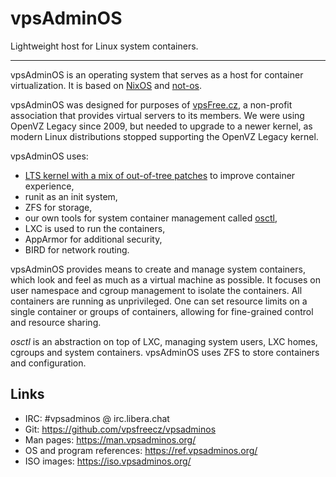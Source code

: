 # vpsAdminOS

Lightweight host for Linux system containers.

---

vpsAdminOS is an operating system that serves as a host for container
virtualization. It is based on [NixOS](https://nixos.org)
and [not-os](https://github.com/cleverca22/not-os/).

vpsAdminOS was designed for purposes of [vpsFree.cz](https://vpsfree.org),
a non-profit association that provides virtual servers to its members. We were
using OpenVZ Legacy since 2009, but needed to upgrade to a newer kernel,
as modern Linux distributions stopped supporting the OpenVZ Legacy kernel.

vpsAdminOS uses:

- [LTS kernel with a mix of out-of-tree patches](https://github.com/vpsfreecz/linux)
  to improve container experience,
- runit as an init system,
- ZFS for storage,
- our own tools for system container management called [osctl](https://man.vpsadminos.org/man8/osctl.8.html),
- LXC is used to run the containers,
- AppArmor for additional security,
- BIRD for network routing.

vpsAdminOS provides means to create and manage system containers, which look
and feel as much as a virtual machine as possible. It focuses on user
namespace and cgroup management to isolate the containers. All containers are
running as unprivileged. One can set resource limits on a single container
or groups of containers, allowing for fine-grained control and resource sharing.

*osctl* is an abstraction on top of LXC, managing system users, LXC
homes, cgroups and system containers. vpsAdminOS uses ZFS to store containers
and configuration.

## Links

* IRC: #vpsadminos @ irc.libera.chat
* Git: <https://github.com/vpsfreecz/vpsadminos>
* Man pages: <https://man.vpsadminos.org/>
* OS and program references: <https://ref.vpsadminos.org/>
* ISO images: <https://iso.vpsadminos.org/>

